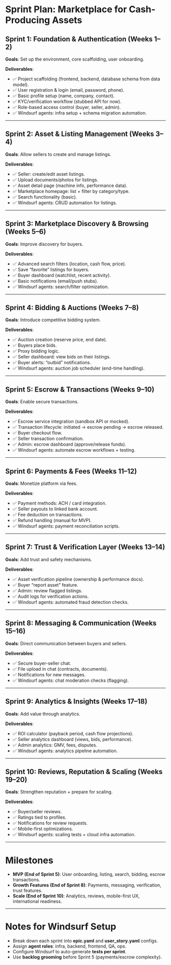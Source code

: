 # Sprint Plan: Marketplace for Cash-Producing Assets

## Sprint 1: Foundation & Authentication (Weeks 1–2)
**Goals**: Set up the environment, core scaffolding, user onboarding.  

**Deliverables**:
- ✅ Project scaffolding (frontend, backend, database schema from data model).
- ✅ User registration & login (email, password, phone).
- ✅ Basic profile setup (name, company, contact).
- ✅ KYC/verification workflow (stubbed API for now).
- ✅ Role-based access control (buyer, seller, admin).
- ✅ Windsurf agents: infra setup + schema migration automation.  

---

## Sprint 2: Asset & Listing Management (Weeks 3–4)
**Goals**: Allow sellers to create and manage listings.  

**Deliverables**:
- ✅ Seller: create/edit asset listings.  
- ✅ Upload documents/photos for listings.  
- ✅ Asset detail page (machine info, performance data).  
- ✅ Marketplace homepage: list + filter by category/type.  
- ✅ Search functionality (basic).  
- ✅ Windsurf agents: CRUD automation for listings.  

---

## Sprint 3: Marketplace Discovery & Browsing (Weeks 5–6)
**Goals**: Improve discovery for buyers.  

**Deliverables**:
- ✅ Advanced search filters (location, cash flow, price).  
- ✅ Save “favorite” listings for buyers.  
- ✅ Buyer dashboard (watchlist, recent activity).  
- ✅ Basic notifications (email/push stubs).  
- ✅ Windsurf agents: search/filter optimization.  

---

## Sprint 4: Bidding & Auctions (Weeks 7–8)
**Goals**: Introduce competitive bidding system.  

**Deliverables**:
- ✅ Auction creation (reserve price, end date).  
- ✅ Buyers place bids.  
- ✅ Proxy bidding logic.  
- ✅ Seller dashboard: view bids on their listings.  
- ✅ Buyer alerts: “outbid” notifications.  
- ✅ Windsurf agents: auction job scheduler (end-time handling).  

---

## Sprint 5: Escrow & Transactions (Weeks 9–10)
**Goals**: Enable secure transactions.  

**Deliverables**:
- ✅ Escrow service integration (sandbox API or mocked).  
- ✅ Transaction lifecycle: initiated → escrow pending → escrow released.  
- ✅ Buyer checkout flow.  
- ✅ Seller transaction confirmation.  
- ✅ Admin: escrow dashboard (approve/release funds).  
- ✅ Windsurf agents: automate escrow workflows + testing.  

---

## Sprint 6: Payments & Fees (Weeks 11–12)
**Goals**: Monetize platform via fees.  

**Deliverables**:
- ✅ Payment methods: ACH / card integration.  
- ✅ Seller payouts to linked bank account.  
- ✅ Fee deduction on transactions.  
- ✅ Refund handling (manual for MVP).  
- ✅ Windsurf agents: payment reconciliation scripts.  

---

## Sprint 7: Trust & Verification Layer (Weeks 13–14)
**Goals**: Add trust and safety mechanisms.  

**Deliverables**:
- ✅ Asset verification pipeline (ownership & performance docs).  
- ✅ Buyer “report asset” feature.  
- ✅ Admin: review flagged listings.  
- ✅ Audit logs for verification actions.  
- ✅ Windsurf agents: automated fraud detection checks.  

---

## Sprint 8: Messaging & Communication (Weeks 15–16)
**Goals**: Direct communication between buyers and sellers.  

**Deliverables**:
- ✅ Secure buyer-seller chat.  
- ✅ File upload in chat (contracts, documents).  
- ✅ Notifications for new messages.  
- ✅ Windsurf agents: chat moderation checks (flagging).  

---

## Sprint 9: Analytics & Insights (Weeks 17–18)
**Goals**: Add value through analytics.  

**Deliverables**:
- ✅ ROI calculator (payback period, cash flow projections).  
- ✅ Seller analytics dashboard (views, bids, performance).  
- ✅ Admin analytics: GMV, fees, disputes.  
- ✅ Windsurf agents: analytics pipeline automation.  

---

## Sprint 10: Reviews, Reputation & Scaling (Weeks 19–20)
**Goals**: Strengthen reputation + prepare for scaling.  

**Deliverables**:
- ✅ Buyer/seller reviews.  
- ✅ Ratings tied to profiles.  
- ✅ Notifications for review requests.  
- ✅ Mobile-first optimizations.  
- ✅ Windsurf agents: scaling tests + cloud infra automation.  

---

# Milestones

- **MVP (End of Sprint 5)**: User onboarding, listing, search, bidding, escrow transactions.  
- **Growth Features (End of Sprint 8)**: Payments, messaging, verification, trust features.  
- **Scale (End of Sprint 10)**: Analytics, reviews, mobile-first UX, international readiness.  

---

# Notes for Windsurf Setup
- Break down each sprint into **epic.yaml** and **user_story.yaml** configs.  
- Assign **agent roles**: infra, backend, frontend, QA, ops.  
- Configure Windsurf to auto-generate **tests per sprint**.  
- Use **backlog grooming** before Sprint 5 (payments/escrow complexity).  
